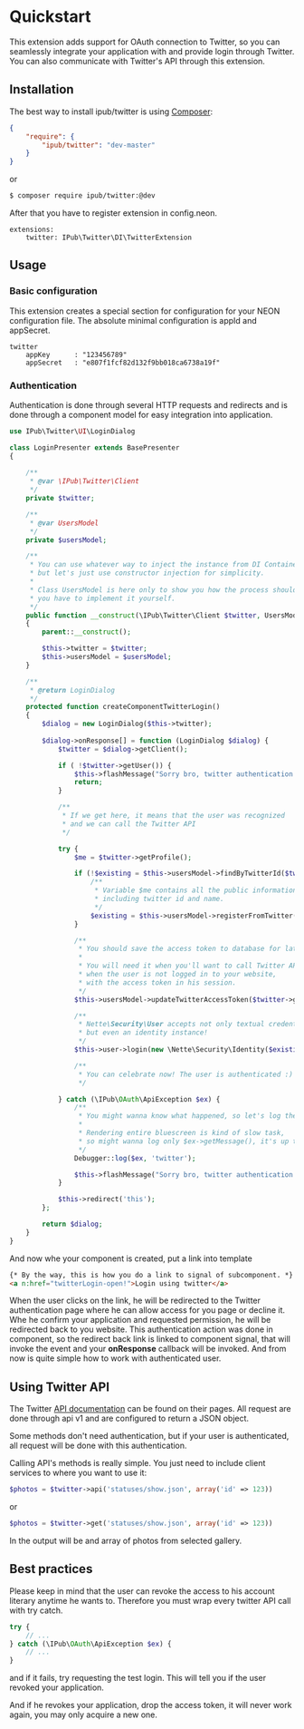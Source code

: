 # Quickstart

This extension adds support for OAuth connection to Twitter, so you can seamlessly integrate your application with and provide login through Twitter. You can also communicate with Twitter's API through this extension.

## Installation

The best way to install ipub/twitter is using  [Composer](http://getcomposer.org/):

```json
{
	"require": {
		"ipub/twitter": "dev-master"
	}
}
```

or

```sh
$ composer require ipub/twitter:@dev
```

After that you have to register extension in config.neon.

```neon
extensions:
	twitter: IPub\Twitter\DI\TwitterExtension
```

## Usage

### Basic configuration

This extension creates a special section for configuration for your NEON configuration file. The absolute minimal configuration is appId and appSecret.

```neon
twitter
	appKey      : "123456789"
	appSecret   : "e807f1fcf82d132f9bb018ca6738a19f"
```

### Authentication

Authentication is done through several HTTP requests and redirects and is done through a component model for easy integration into application.

```php
use IPub\Twitter\UI\LoginDialog

class LoginPresenter extends BasePresenter
{
	
	/**
	 * @var \IPub\Twitter\Client
	 */
	private $twitter;

	/**
	 * @var UsersModel
	 */
	private $usersModel;

	/**
	 * You can use whatever way to inject the instance from DI Container,
	 * but let's just use constructor injection for simplicity.
	 *
	 * Class UsersModel is here only to show you how the process should work,
	 * you have to implement it yourself.
	 */
	public function __construct(\IPub\Twitter\Client $twitter, UsersModel $usersModel)
	{
		parent::__construct();

		$this->twitter = $twitter;
		$this->usersModel = $usersModel;
	}

	/**
	 * @return LoginDialog
	 */
	protected function createComponentTwitterLogin()
	{
		$dialog = new LoginDialog($this->twitter);
	
		$dialog->onResponse[] = function (LoginDialog $dialog) {
			$twitter = $dialog->getClient();

			if ( !$twitter->getUser()) {
				$this->flashMessage("Sorry bro, twitter authentication failed.");
				return;
			}

			/**
			 * If we get here, it means that the user was recognized
			 * and we can call the Twitter API
			 */

			try {
				$me = $twitter->getProfile();

				if (!$existing = $this->usersModel->findByTwitterId($twitter->getUser())) {
					/**
					 * Variable $me contains all the public information about the user
					 * including twitter id and name.
					 */
					$existing = $this->usersModel->registerFromTwitter($me);
				}

				/**
				 * You should save the access token to database for later usage.
				 *
				 * You will need it when you'll want to call Twitter API,
				 * when the user is not logged in to your website,
				 * with the access token in his session.
				 */
				$this->usersModel->updateTwitterAccessToken($twitter->getUser(), $twitter->getAccessToken());

				/**
				 * Nette\Security\User accepts not only textual credentials,
				 * but even an identity instance!
				 */
				$this->user->login(new \Nette\Security\Identity($existing->id, $existing->roles, $existing));

				/**
				 * You can celebrate now! The user is authenticated :)
				 */

			} catch (\IPub\OAuth\ApiException $ex) {
				/**
				 * You might wanna know what happened, so let's log the exception.
				 *
				 * Rendering entire bluescreen is kind of slow task,
				 * so might wanna log only $ex->getMessage(), it's up to you
				 */
				Debugger::log($ex, 'twitter');

				$this->flashMessage("Sorry bro, twitter authentication failed hard.");
			}

			$this->redirect('this');
		};

		return $dialog;
	}
}
```

And now whe your component is created, put a link into template

```html
{* By the way, this is how you do a link to signal of subcomponent. *}
<a n:href="twitterLogin-open!">Login using twitter</a>
```

When the user clicks on the link, he will be redirected to the Twitter authentication page where he can allow access for you page or decline it. Whe he confirm your application and requested permission, he will be redirected back to you website.
This authentication action was done in component, so the redirect back link is linked to component signal, that will invoke the event and your **onResponse** callback will be invoked. And from now is quite simple how to work with authenticated user.

## Using Twitter API

The Twitter [API documentation](https://dev.twitter.com/rest/public) can be found on their pages. All request are done through api v1 and are configured to return a JSON object.

Some methods don't need authentication, but if your user is authenticated, all request will be done with this authentication.

Calling API's methods is really simple. You just need to include client services to where you want to use it:

```php
$photos = $twitter->api('statuses/show.json', array('id' => 123))
```

or

```php
$photos = $twitter->get('statuses/show.json', array('id' => 123))
```

In the output will be and array of photos from selected gallery.

## Best practices

Please keep in mind that the user can revoke the access to his account literary anytime he wants to. Therefore you must wrap every twitter API call with try catch.

```php
try {
	// ...
} catch (\IPub\OAuth\ApiException $ex) {
	// ...
}
```

and if it fails, try requesting the test login. This will tell you if the user revoked your application.

And if he revokes your application, drop the access token, it will never work again, you may only acquire a new one.